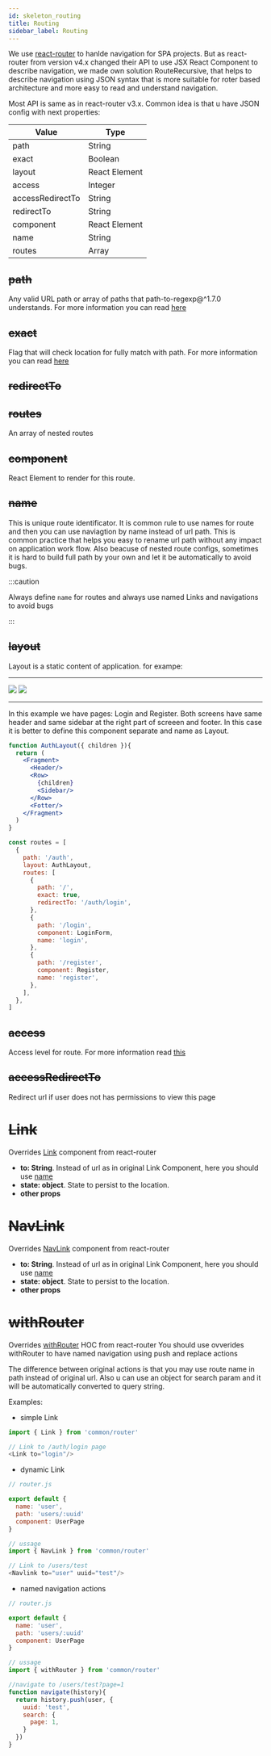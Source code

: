 ```yaml
---
id: skeleton_routing
title: Routing
sidebar_label: Routing
---
```


We use [react-router](https://reacttraining.com/react-router/web/guides/quick-start) to hanlde navigation for SPA projects.
But as react-router from version v4.x changed their API to use JSX React Component to describe navigation, we made own solution RouteRecursive, that helps to describe navigation using JSON syntax that is more suitable for roter based architecture and more easy to read and understand navigation. 

Most API is same as in react-router v3.x. Common idea is that u have JSON config with next properties:

|  Value             |      Type             |
| ------------------ | --------------------- |
|   path             | String|Array          |
|   exact            | Boolean               |
|   layout           | React Element         |
|   access           | Integer               |
|   accessRedirectTo | String                |
|   redirectTo       | String                |
|   component        | React Element         |
|   name             | String                |
|   routes           | Array                 |


## ~~path~~
Any valid URL path or array of paths that path-to-regexp@^1.7.0 understands. For more information you can read [here](https://reacttraining.com/react-router/web/api/Route/path-string-string)

## ~~exact~~
Flag that will check location for fully match with path. For more information you can read [here](https://reacttraining.com/react-router/web/api/Route/exact-bool)

## ~~redirectTo~~


## ~~routes~~

An array of nested routes

## ~~component~~
React Element to render for this route.

## ~~name~~
This is unique route identificator. It is common rule to use names for route and then you can use naviagtion by name instead of url path. This is common practice that helps you easy to rename url path without any impact on application work flow. Also beacuse of nested route configs, sometimes it is hard to build full path by your own and let it be automatically to avoid bugs.

:::caution

Always define `name` for routes and always use named Links and navigations to avoid bugs

:::


## ~~layout~~
Layout is a static content of application.
for exampe: 

---
<div class="adidas_auth">
    <img src="/img/adidas_1.png"/>
    <img src="/img/adidas_2.png"/>
</div>

---

In this example we have pages: Login and Register. Both screens have same header and same sidebar at the right part of screeen and footer. In this case it is better to define this component separate and name as Layout.

```jsx
function AuthLayout({ children }){
  return (
    <Fragment>
      <Header/>
      <Row>
        {children}
        <Sidebar/>
      </Row>
      <Fotter/>
    </Fragment>
  )
}

const routes = [
  {
    path: '/auth',
    layout: AuthLayout,
    routes: [
      {
        path: '/',
        exact: true,
        redirectTo: '/auth/login',
      },
      {
        path: '/login',
        component: LoginForm,
        name: 'login',
      },
      {
        path: '/register',
        component: Register,
        name: 'register',
      },
    ],
  },
]


```

## ~~access~~

Access level for route. For more information read [this](/frontend-docs/docs/skeleton/skeleton_access#page-level-access)

## ~~accessRedirectTo~~

Redirect url if user does not has permissions to view this page

# ~~Link~~

Overrides [Link](https://reacttraining.com/react-router/web/api/Link) component from react-router

- **to: String**. Instead of url  as in original Link Component, here you should use [name](/frontend-docs/docs/skeleton/skeleton_routing#name)
- **state: object**. State to persist to the location.
- **other props**

# ~~NavLink~~

Overrides [NavLink](https://reacttraining.com/react-router/web/api/NavLink) component from react-router

- **to: String**. Instead of url  as in original Link Component, here you should use [name](/frontend-docs/docs/skeleton/skeleton_routing#name)
- **state: object**. State to persist to the location.
- **other props**

# ~~withRouter~~
Overrides [withRouter](https://reacttraining.com/react-router/web/api/withRouter) HOC from react-router
You should use ovverides withRouter to have named navigation using push and replace actions

The difference between original actions is that you may use route name in path instead of original url.
Also u can use an object for search param and it will be automatically converted to query string.


Examples:

- simple Link

```javascript
import { Link } from 'common/router'

// Link to /auth/login page
<Link to="login"/>
```

- dynamic Link


```javascript
// router.js

export default {
  name: 'user',
  path: 'users/:uuid'
  component: UserPage
}

// ussage
import { NavLink } from 'common/router'

// Link to /users/test
<Navlink to="user" uuid="test"/>

```

- named navigation actions

```javascript
// router.js

export default {
  name: 'user',
  path: 'users/:uuid'
  component: UserPage
}

// ussage
import { withRouter } from 'common/router'

//navigate to /users/test?page=1
function navigate(history){
  return history.push(user, {
    uuid: 'test',
    search: {
      page: 1,
    }
  })
}

```
